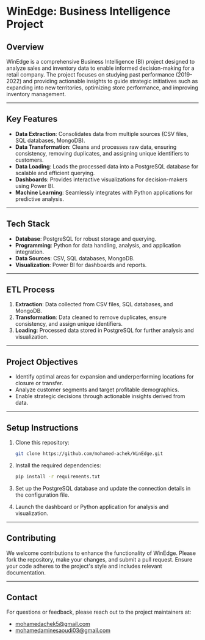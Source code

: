 # WinEdge: Business Intelligence Project

## Overview
WinEdge is a comprehensive Business Intelligence (BI) project designed to analyze sales and inventory data to enable informed decision-making for a retail company. The project focuses on studying past performance (2019-2022) and providing actionable insights to guide strategic initiatives such as expanding into new territories, optimizing store performance, and improving inventory management.

---

## Key Features
- **Data Extraction**: Consolidates data from multiple sources (CSV files, SQL databases, MongoDB).
- **Data Transformation**: Cleans and processes raw data, ensuring consistency, removing duplicates, and assigning unique identifiers to customers.
- **Data Loading**: Loads the processed data into a PostgreSQL database for scalable and efficient querying.
- **Dashboards**: Provides interactive visualizations for decision-makers using Power BI.
- **Machine Learning**: Seamlessly integrates with Python applications for predictive analysis.

---

## Tech Stack
- **Database**: PostgreSQL for robust storage and querying.
- **Programming**: Python for data handling, analysis, and application integration.
- **Data Sources**: CSV, SQL databases, MongoDB.
- **Visualization**: Power BI for dashboards and reports.

---

## ETL Process
1. **Extraction**: Data collected from CSV files, SQL databases, and MongoDB.
2. **Transformation**: Data cleaned to remove duplicates, ensure consistency, and assign unique identifiers.
3. **Loading**: Processed data stored in PostgreSQL for further analysis and visualization.

---

## Project Objectives
- Identify optimal areas for expansion and underperforming locations for closure or transfer.
- Analyze customer segments and target profitable demographics.
- Enable strategic decisions through actionable insights derived from data.
  
---

## Setup Instructions

1. Clone this repository:
   ```bash
   git clone https://github.com/mohamed-achek/WinEdge.git
   ```
2. Install the required dependencies:
   ```bash
   pip install -r requirements.txt
   ```
3. Set up the PostgreSQL database and update the connection details in the configuration file.

4. Launch the dashboard or Python application for analysis and visualization.

---

## Contributing
We welcome contributions to enhance the functionality of WinEdge. Please fork the repository, make your changes, and submit a pull request. Ensure your code adheres to the project's style and includes relevant documentation.

---

## Contact
For questions or feedback, please reach out to the project maintainers at:

- mohamedachek5@gmail.com
- mohamedaminesaoudi03@gmail.com
